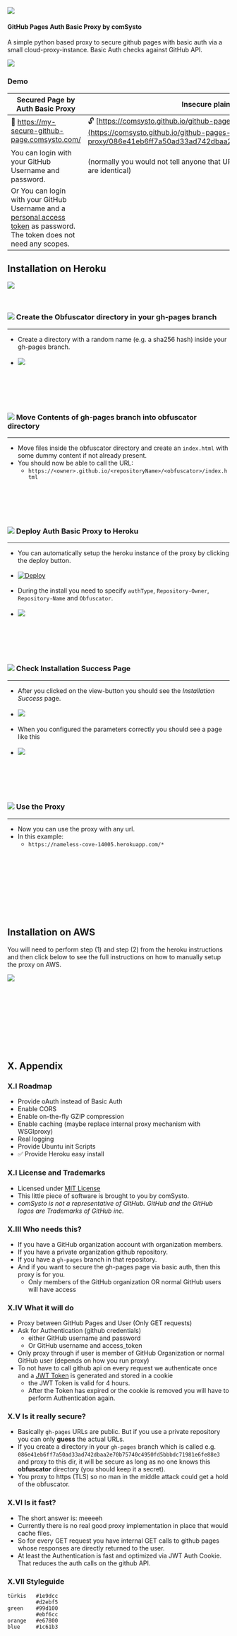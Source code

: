 [![](./doc/logo.png)](https://github.com/comsysto/github-pages-basic-auth-proxy)

#### GitHub Pages Auth Basic Proxy by comSysto
A simple python based proxy to secure github pages with basic auth via a small cloud-proxy-instance.
Basic Auth checks against GitHub API. 

 
![](./doc/basic-proxy.png)

### Demo


| Secured Page by Auth Basic Proxy | Insecure plain GitHub Pages URL |
|--------------------------|-------------------------------|
| :closed_lock_with_key: https://my-secure-github-page.comsysto.com/ | :unlock:  [https://comsysto.github.io/github-pages-basic-auth-proxy/086e4...fe88e3/](https://comsysto.github.io/github-pages-basic-auth-proxy/086e41eb6ff7a50ad33ad742dbaa2e70b75740c4950fd5bbbdc71981e6fe88e3/) |
| You can login with your GitHub Username and password.  |  (normally you would not tell anyone that URL. It is just here that you see that these pages are identical) |
| Or You can login with your GitHub Username and a [personal access token](https://help.github.com/articles/creating-an-access-token-for-command-line-use/) as password. The token does not need any scopes.| |


## Installation on Heroku

![](./doc/beta-warning.png)

<br>

### ![](./doc/step-bubble-1.png) Create the Obfuscator directory in your gh-pages branch
<hr>

  * Create a directory with a random name (e.g. a sha256 hash) inside your gh-pages branch. <br>&nbsp;
  * ![](./doc/urls-and-obfuscator-explained.png)

<br><br><br><br>

### ![](./doc/step-bubble-2.png) Move Contents of gh-pages branch into obfuscator directory
<hr>

  * Move files inside the obfuscator directory and create an `index.html` with some dummy content if not already present.
  * You should now be able to call the URL: 
    * `https://<owner>.github.io/<repositoryName>/<obfuscator>/index.html`

<br><br><br><br>

### ![](./doc/step-bubble-3.png) Deploy Auth Basic Proxy to Heroku
<hr>

  * You can automatically setup the heroku instance of the proxy by clicking the deploy button.<br>&nbsp;
  * [![Deploy](https://www.herokucdn.com/deploy/button.svg)](https://heroku.com/deploy)  <br>&nbsp;
  * During the install you need to specify `authType`, `Repository-Owner`, `Repository-Name` and `Obfuscator`. <br>&nbsp;
  * ![](./doc/heroku-one-click-install.gif)

<br><br><br><br>

### ![](./doc/step-bubble-4.png) Check Installation Success Page
<hr>

  * After you clicked on the view-button you should see the *Installation Success* page. <br>&nbsp;
  * ![](./doc/heroku-deploy-success.png) <br>&nbsp;
  * When you configured the parameters correctly you should see a page like this <br>&nbsp;
  * ![](./doc/heroku-install-success.png)

<br><br><br><br>

### ![](./doc/step-bubble-5.png) Use the Proxy
<hr>

  * Now you can use the proxy with any url. 
  * In this example:
    * `https://nameless-cove-14005.herokuapp.com/*`

<br><br><br><br>
<br><br><br><br>

## Installation on AWS

You will need to perform step (1) and step (2) from the heroku instructions and then 
click below to see the full instructions on how to manually setup the proxy on AWS.

[![](./doc/aws-logo.png)](./doc/Howto-Install-on-AWS.md)


<br><br><br><br>
<br><br><br><br>

## X. Appendix

### X.I Roadmap

  * Provide oAuth instead of Basic Auth
  * Enable CORS
  * Enable on-the-fly GZIP compression
  * Enable caching (maybe replace internal proxy mechanism with WSGIproxy)
  * Real logging
  * Provide Ubuntu init Scripts
  * :white_check_mark: Provide Heroku easy install


### X.I License and Trademarks

  * Licensed under [MIT License](./LICENSE.md)
  * This little piece of software is brought to you by comSysto.
  * *comSysto is not a representative of GitHub. GitHub and the GitHub logos are Trademarks of GitHub inc.* 

### X.III Who needs this?

  * If you have a GitHub organization account with organization members.
  * If you have a private organization github repository.
  * If you have a `gh-pages` branch in that repository.
  * And if you want to secure the gh-pages page via basic auth, then this proxy is for you.
    * Only members of the GitHub organization OR normal GitHub users will have access
  
### X.IV What it will do


  * Proxy between GitHub Pages and User (Only GET requests)
  * Ask for Authentication (github credentials)
    * either GitHub username and password
    * Or GitHub username and access_token
  * Only proxy through if user is member of GitHub Organization or normal GitHub user (depends on how you run proxy)
  * To not have to call github api on every request we authenticate once and a [JWT Token](https://jwt.io/) is generated and stored in a cookie
    * the JWT Token is valid for 4 hours.
    * After the Token has expired or the cookie is removed you will have to perform Authentication again.
  
### X.V Is it really secure?
 
  * Basically `gh-pages` URLs are public. But if you use a private repository you can only **guess** the actual URLs. 
  * If you create a directory in your `gh-pages` branch which is called e.g. `086e41eb6ff7a50ad33ad742dbaa2e70b75740c4950fd5bbbdc71981e6fe88e3` and proxy to this dir, it will be secure as long as no one knows this **obfuscator** directory (you should keep it a secret).
  * You proxy to https (TLS) so no man in the middle attack could get a hold of the obfuscator.

### X.VI Is it fast?
 
  * The short answer is: meeeeh
  * Currently there is no real good proxy implementation in place that would cache files.
  * So for every GET request you have internal GET calls to github pages whose responses are directly returned to the user.
  * At least the Authentication is fast and optimized via JWT Auth Cookie. That reduces the auth calls on the github API.


### X.VII Styleguide

```
türkis   #1e9dcc
         #d2ebf5 
green    #99d100  
         #ebf6cc 
orange   #e67800 
blue     #1c61b3
```

